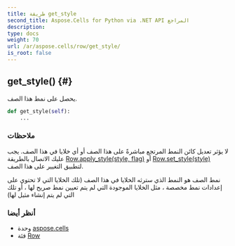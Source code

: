 ```yaml
---
title: طريقة get_style
second_title: Aspose.Cells for Python via .NET API المراجع
description:
type: docs
weight: 70
url: /ar/aspose.cells/row/get_style/
is_root: false
---
```

##  get_style() {#}
يحصل على نمط هذا الصف.



```python
def get_style(self):
    ...
```


###  ملاحظات

لا يؤثر تعديل كائن النمط المرتجع مباشرةً على هذا الصف أو أي خلايا في هذا الصف.
يجب عليك الاتصال بالطريقة [Row.apply_style(style, flag)](/cells/python-net/ar/aspose.cells/row/apply_style) أو [Row.set_style(style)](/cells/python-net/ar/aspose.cells/row/set_style)
لتطبيق التغيير على هذا الصف.

نمط الصف هو النمط الذي سترثه الخلايا في هذا الصف (تلك الخلايا التي لا تحتوي على إعدادات نمط مخصصة ،
مثل الخلايا الموجودة التي لم يتم تعيين نمط صريح لها ، أو تلك التي لم يتم إنشاء مثيل لها)


###  أنظر أيضا
* وحدة [aspose.cells](../../)
* فئة [Row](/cells/python-net/ar/aspose.cells/row)
